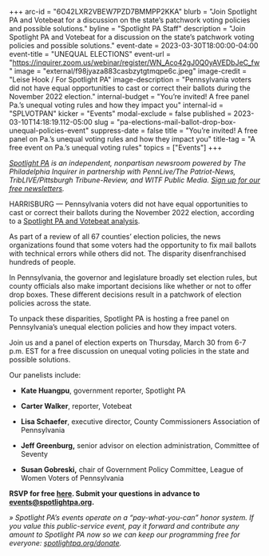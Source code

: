 +++
arc-id = "6O42LXR2VBEW7PZD7BMMPP2KKA"
blurb = "Join Spotlight PA and Votebeat for a discussion on the state’s patchwork voting policies and possible solutions."
byline = "Spotlight PA Staff"
description = "Join Spotlight PA and Votebeat for a discussion on the state’s patchwork voting policies and possible solutions."
event-date = 2023-03-30T18:00:00-04:00
event-title = "UNEQUAL ELECTIONS"
event-url = "https://inquirer.zoom.us/webinar/register/WN_Aco42gJ0Q0yAVEDbJeC_fw "
image = "external/f98jyaza883casbzytgtmqpe6c.jpeg"
image-credit = "Leise Hook / For Spotlight PA"
image-description = "Pennsylvania voters did not have equal opportunities to cast or correct their ballots during the November 2022 election."
internal-budget = "You’re invited! A free panel Pa.’s unequal voting rules and how they impact you"
internal-id = "SPLVOTPAN"
kicker = "Events"
modal-exclude = false
published = 2023-03-10T14:18:19.112-05:00
slug = "pa-elections-mail-ballot-drop-box-unequal-policies-event"
suppress-date = false
title = "You’re invited! A free panel on Pa.’s unequal voting rules and how they impact you"
title-tag = "A free event on Pa.’s unequal voting rules"
topics = ["Events"]
+++

<a href="https://www.spotlightpa.org/"><i>Spotlight PA</i></a><i> is an independent, nonpartisan newsroom powered by The Philadelphia Inquirer in partnership with PennLive/The Patriot-News, TribLIVE/Pittsburgh Tribune-Review, and WITF Public Media. </i><a href="https://www.spotlightpa.org/newsletters"><i>Sign up for our free newsletters</i></a><i>.</i>

HARRISBURG — Pennsylvania voters did not have equal opportunities to cast or correct their ballots during the November 2022 election, according to a <a href="https://www.spotlightpa.org/news/2023/02/pa-2022-election-drop-box-mail-ballot-curing-scorecard/">Spotlight PA and Votebeat analysis</a>.

As part of a review of all 67 counties’ election policies, the news organizations found that some voters had the opportunity to fix mail ballots with technical errors while others did not. The disparity disenfranchised hundreds of people.

<script src="https://www.spotlightpa.org/embed.js" async></script><div data-spl-embed-version="1" data-spl-src="https://www.spotlightpa.org/embeds/newsletter/"></div>


In Pennsylvania, the governor and legislature broadly set election rules, but county officials also make important decisions like whether or not to offer drop boxes. These different decisions result in a patchwork of election policies across the state.

To unpack these disparities, Spotlight PA is hosting a free panel on Pennsylvania’s unequal election policies and how they impact voters.

Join us and a panel of election experts on Thursday, March 30 from 6-7 p.m. EST for a free discussion on unequal voting policies in the state and possible solutions.

Our panelists include:

- <b>Kate Huangpu</b>, government reporter, Spotlight PA

- <b>Carter Walker</b>, reporter, Votebeat

- <b>Lisa Schaefer</b>, executive director, County Commissioners Association of Pennsylvania

- <b>Jeff Greenburg,</b> senior advisor on election administration, Committee of Seventy

- <b>Susan Gobreski,</b> chair of Government Policy Committee, League of Women Voters of Pennsylvania

<b>RSVP for free </b><a href="https://inquirer.zoom.us/webinar/register/WN_Aco42gJ0Q0yAVEDbJeC_fw"><b>here</b></a><b>. Submit your questions in advance to </b><a href="mailto:events@spotlightpa.org"><b>events@spotlightpa.org</b></a><b>.</b>

<i>» Spotlight PA’s events operate on a “pay-what-you-can” honor system. If you value this public-service event, pay it forward and contribute any amount to Spotlight PA now so we can keep our programming free for everyone: </i><a href="http://spotlightpa.org/donate"><i>spotlightpa.org/donate</i></a><i>.</i>
